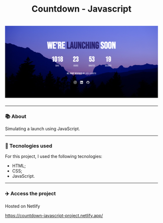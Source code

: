 <h1 align="center">Countdown - Javascript</h1>
<h1 align="center"><img src="./img/photo-countdown.png"></h1>

<hr>

### 📚 About

Simulating a launch using JavaScript.

---

### 💼 Tecnologies used
For this project, I used the following tecnologies:

- HTML;
- CSS;
- JavaScript.

---

### :airplane: Access the project

Hosted on Netlify

https://countdown-javascript-project.netlify.app/
